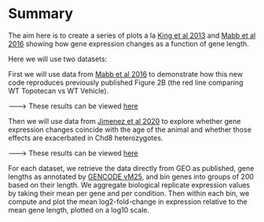 # Summary
The aim here is to create a series of plots a la [King et al 2013](https://www.nature.com/articles/nature12504) 
and [Mabb et al 2016](https://journals.plos.org/plosone/article?id=10.1371/journal.pone.0156439) 
showing how gene expression changes as a function of gene length. 

Here we will use two datasets:

First we will use data from [Mabb et al 2016](https://journals.plos.org/plosone/article?id=10.1371/journal.pone.0156439) 
to demonstrate how this new code reproduces previously published Figure 2B (the red line comparing WT Topotecan vs WT Vehicle). 

---> These results can be viewed [here](https://github.com/jeremymsimon/Zylka_geneLength_binnedPlots/blob/main/GSE142208_lineplots.md)

Then we will use data from [Jimenez et al 2020](https://molecularautism.biomedcentral.com/articles/10.1186/s13229-020-00369-8) 
to explore whether gene expression changes coincide with the age of the animal and whether those effects are exacerbated in Chd8 heterozygotes.

---> These results can be viewed [here](https://github.com/jeremymsimon/Zylka_geneLength_binnedPlots/blob/main/GSE142208_lineplots.md)


For each dataset, we retrieve the data directly from GEO as published, gene lengths as annotated by [GENCODE vM25](https://www.gencodegenes.org/mouse/release_M25.html),
and bin genes into groups of 200 based on their length. We aggregate biological replicate expression values by taking their mean per gene and per condition.
Then within each bin, we compute and plot the mean log2-fold-change in expression relative to the mean gene length, plotted on a log10 scale. 
